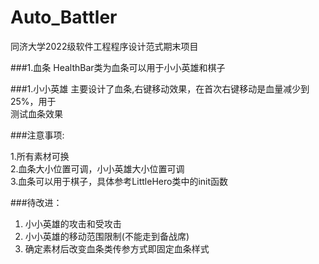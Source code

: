 # Auto_Battler
同济大学2022级软件工程程序设计范式期末项目

###1.血条
HealthBar类为血条可以用于小小英雄和棋子  
  
###1.小小英雄
主要设计了血条,右键移动效果，在首次右键移动是血量减少到25%，用于  
测试血条效果  

###注意事项:

1.所有素材可换  
2.血条大小位置可调，小小英雄大小位置可调  
3.血条可以用于棋子，具体参考LittleHero类中的init函数

###待改进：

1.  小小英雄的攻击和受攻击
2.  小小英雄的移动范围限制(不能走到备战席)
3.  确定素材后改变血条类传参方式即固定血条样式
